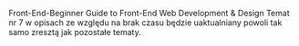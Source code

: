 Front-End-Beginner
Guide to Front-End Web Development &amp; Design
Temat nr 7 w opisach ze względu na brak czasu będzie uaktualniany powoli tak samo zresztą jak pozostałe tematy.
